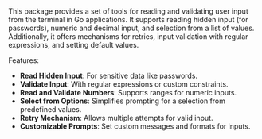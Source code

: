 <br>

This package provides a set of tools for reading and validating user input from the terminal in Go applications. It supports reading hidden input (for passwords), numeric and decimal input, and selection from a list of values. Additionally, it offers mechanisms for retries, input validation with regular expressions, and setting default values.

Features:

- **Read Hidden Input**: For sensitive data like passwords.
- **Validate Input**: With regular expressions or custom constraints.
- **Read and Validate Numbers**: Supports ranges for numeric inputs.
- **Select from Options**: Simplifies prompting for a selection from predefined values.
- **Retry Mechanism**: Allows multiple attempts for valid input.
- **Customizable Prompts**: Set custom messages and formats for inputs.

